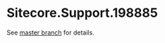 # Sitecore.Support.198885

See [master branch](https://github.com/sitecoresupport/Sitecore.Support.198885) for details.